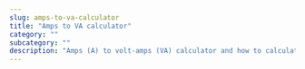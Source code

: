 ```yaml
---
slug: amps-to-va-calculator
title: "Amps to VA calculator"
category: ""
subcategory: ""
description: "Amps (A) to volt-amps (VA) calculator and how to calculate."
---
```


